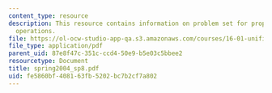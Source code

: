 ```yaml
---
content_type: resource
description: This resource contains information on problem set for propulsion, payload,
  operations.
file: https://ol-ocw-studio-app-qa.s3.amazonaws.com/courses/16-01-unified-engineering-i-ii-iii-iv-fall-2005-spring-2006/fe5860bf408163fb5202bc7b2cf7a802_spring2004_sp8.pdf
file_type: application/pdf
parent_uid: 87e8f47c-351c-ccd4-50e9-b5e03c5bbee2
resourcetype: Document
title: spring2004_sp8.pdf
uid: fe5860bf-4081-63fb-5202-bc7b2cf7a802
---
```

